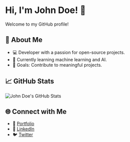 # Hi, I'm John Doe! 👋
Welcome to my GitHub profile!

## 🚀 About Me
- 💻 Developer with a passion for open-source projects.
- 🌱 Currently learning machine learning and AI.
- 🎯 Goals: Contribute to meaningful projects.

## 📈 GitHub Stats
![John Doe's GitHub Stats](https://github-readme-stats.vercel.app/api?username=johndoe&show_icons=true&theme=radical)

## 🌐 Connect with Me
- 📝 [Portfolio](https://example.com)
- 💼 [LinkedIn](https://linkedin.com/in/johndoe)
- 🐦 [Twitter](https://twitter.com/johndoe)
